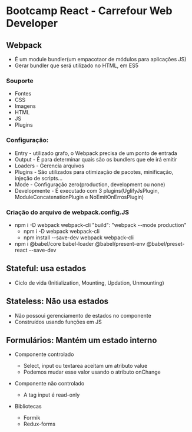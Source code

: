 # Bootcamp React - Carrefour Web Developer
## Webpack 
- É um module bundler(um empacotaor de módulos para aplicações JS)
- Gerar bundler que será utilizado no HTML, em ES5

### Souporte 
- Fontes
- CSS
- Imagens
- HTML
- JS
- Plugins

### Configuração:
- Entry - utilizado grafo, o Webpack precisa de um ponto de entrada
- Output - É para determinar quais são os bundlers que ele irá emitir
- Loaders - Gerencia arquivos
- Plugins - São utilizados para otimização de pacotes, minificação, injeção de scripts...
- Mode - Configuração zero(production, development ou none)
- Developmente - É executado com 3 plugins(UglifyJsPlugin, ModuleConcatenationPlugin e NoEmitOnErrosPlugin)

### Criação do arquivo de webpack.config.JS
- npm i -D webpack webpack-cli "build": "webpack --mode production"
    - npm i -D webpack webpack-cli
    - npm install --save-dev webpack webpack-cli
- npm i @babel/core babel-loader @babel/present-env @babel/preset-react --save-dev
## Stateful: usa estados
- Ciclo de vida (Initialization, Mounting, Updation, Unmounting)

## Stateless: Não usa estados
- Não possoui gerenciamento de estados no componente
- Construídos usando funções em JS

## Formulários: Mantém um estado interno
- Componente controlado
    - Select, input ou textarea aceitam um atributo value
    - Podemos mudar esse valor usando o atributo onChange

- Componente não controlado
    - A tag input é read-only

- Bibliotecas
    - Formik
    - Redux-forms

